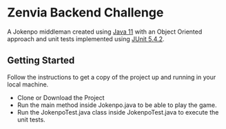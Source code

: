 # Zenvia Backend Challenge
 
 A Jokenpo middleman created using [Java 11](https://www.oracle.com/br/java/technologies/javase-jdk11-downloads.html) with an Object Oriented approach and unit tests implemented using [JUnit 5.4.2](https://junit.org/junit5/).

## Getting Started

Follow the instructions to get a copy of the project up and running in your local machine.

- Clone or Download the Project
- Run the main method inside Jokenpo.java to be able to play the game.
- Run the JokenpoTest.java class inside JokenpoTest.java to execute the unit tests.